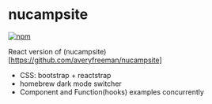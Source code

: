 # nucampsite

[![npm](https://img.shields.io/npm/v/nucampsite.svg)](https://www.npmjs.com/package/nucampsite)

React version of (nucampsite)[https://github.com/averyfreeman/nucampsite]

- CSS: bootstrap + reactstrap
- homebrew dark mode switcher
- Component and Function(hooks) examples concurrently
